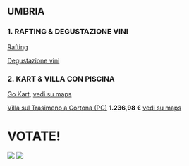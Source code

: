 
## UMBRIA
### 1. RAFTING & DEGUSTAZIONE VINI
[Rafting](https://www.raftingumbria.it)

[Degustazione vini](https://www.resortsantapollinare.com)

### 2. KART & VILLA CON PISCINA
[Go Kart,](http://www.trackfire.it)
[ vedi su maps](https://www.google.it/maps/place/TrackFire+Go-Kart/@43.0022825,12.1713442,17z/data=!3m1!4b1!4m5!3m4!1s0x132eae0ddb5c5a4f:0xcab46c6319892332!8m2!3d43.0022786!4d12.1735329)


<a href="https://www.vrbo.com/it-it/affitto-vacanze/p986615vb?CID=a_ph_6&adultsCount=13&arrival=2020-08-22&cid=l_ha3pd-affiliate-6_&departure=2020-08-23&gx-currency=EUR&k_clickid=1101l9pRm2A7&unitId=1534571&utm_campaign=hometogo_1100l265&utm_content=0&utm_medium=partner&utm_source=aff_ph" target="_blank">Villa sul Trasimeno a Cortona (PG)</a>
**1.236,98 €**
[vedi su maps](https://www.google.it/maps/place/La+Villa+sul+Lago/@43.2178713,12.0923008,17z/data=!3m1!4b1!4m8!3m7!1s0x132c00b7d4e171cd:0xb5cdf07d7b3f32e5!5m2!4m1!1i2!8m2!3d43.2178674!4d12.0944895)

# VOTATE!

[![](https://api.gh-polls.com/poll/01EC5R2CCS8KSHSRY74SM0K2H3/1.%20RAFTING%20%26%20DEGUSTAZIONE%20VINI)](https://api.gh-polls.com/poll/01EC5R2CCS8KSHSRY74SM0K2H3/1.%20RAFTING%20%26%20DEGUSTAZIONE%20VINI/vote)
[![](https://api.gh-polls.com/poll/01EC5R2CCS8KSHSRY74SM0K2H3/2.%20KART%20E%20VILLA%20CON%20PISCINA)](https://api.gh-polls.com/poll/01EC5R2CCS8KSHSRY74SM0K2H3/2.%20KART%20E%20VILLA%20CON%20PISCINA/vote)
